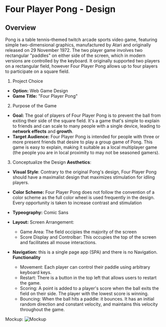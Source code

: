 # Four Player Pong - Design

## Overview

Pong is a table tennis–themed twitch arcade sports video game, featuring simple two-dimensional graphics, manufactured by Atari and originally released on 29 November 1972. The two player game involves two rectangular "paddles" on either side of the screen, which in modern versions are controlled by the keyboard. It originally supported two players on a rectangular field, however Four Player Pong allows up to four players to participate on a square field. 

1. Project Choice
 - **Option:** Web Game Design
 - **Game Title:** "Four Player Pong"

2. Purpose of the Game
 - **Goal:** The goal of players of Four Player Pong is to prevent the ball from exiting their side of the square field. It's a game that's simple to explain to friends and can scale to many people with a single device, leading to **network effects** and **growth**.
- **Target Audience:** Four Player Pong is intended for people with three or more present friends that desire to play a group game of Pong. This game is easy to explain, making it suitable as a local multiplayer game (the people you are in local proximity to may not be seasoned gamers).

3. Conceptualize the Design
**Aesthetics**:
 - **Visual Style**: Contrary to the original Pong's design, Four Player Pong should have a maximalist design that maximizes stimulation for idling players.
 - **Color Scheme:** Four Player Pong does not follow the convention of a color scheme as the full color wheel is used frequently in the design. Every opportunity is taken to increase contrast and stimulation
 - **Typeography:** Comic Sans
 - **Layout:** Screen Arrangement:
   - Game Area: The field occipies the majority of the screen
   - Score Display and Controlbar: This occupies the top of the screen and facilitates all mouse interactions.
   
 - **Navigation:** this is a single page app (SPA) and there is no Navigation.
**Functionality**
   - Movement: Each player can control their paddle using arbitrary keyboard keys.
   - Restart: There is a button in the top left that allows users to restart the game.
   - Scoring: A point is added to a player's score when the ball exits the field on their side. The player with the lowest score is winning.
   - Bouncing: When the ball hits a paddle: it bounces. It has an initial random direction and constant velocity, and maintains this velocity throughout the game. 

Mockup: 
![Mockup](https://i.imgur.com/xSdu1SM.png)

